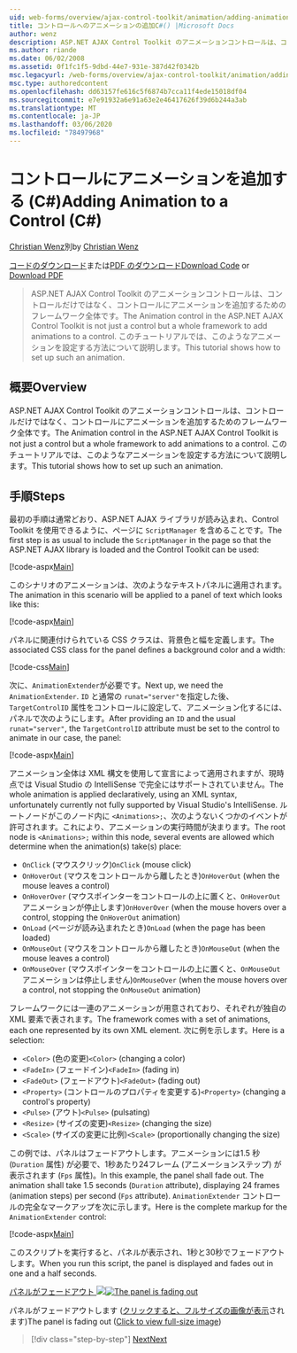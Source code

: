 ```yaml
---
uid: web-forms/overview/ajax-control-toolkit/animation/adding-animation-to-a-control-cs
title: コントロールへのアニメーションの追加C#() |Microsoft Docs
author: wenz
description: ASP.NET AJAX Control Toolkit のアニメーションコントロールは、コントロールだけではなく、コントロールにアニメーションを追加するためのフレームワーク全体です。 このチュートリアルでは、
ms.author: riande
ms.date: 06/02/2008
ms.assetid: 0f1fc1f5-9dbd-44e7-931e-387d42f0342b
msc.legacyurl: /web-forms/overview/ajax-control-toolkit/animation/adding-animation-to-a-control-cs
msc.type: authoredcontent
ms.openlocfilehash: dd63157fe616c5f6874b7cca11f4ede15018df04
ms.sourcegitcommit: e7e91932a6e91a63e2e46417626f39d6b244a3ab
ms.translationtype: MT
ms.contentlocale: ja-JP
ms.lasthandoff: 03/06/2020
ms.locfileid: "78497968"
---
```

# <a name="adding-animation-to-a-control-c"></a><span data-ttu-id="eb6e3-104">コントロールにアニメーションを追加する (C#)</span><span class="sxs-lookup"><span data-stu-id="eb6e3-104">Adding Animation to a Control (C#)</span></span>

<span data-ttu-id="eb6e3-105">[Christian Wenz](https://github.com/wenz)別</span><span class="sxs-lookup"><span data-stu-id="eb6e3-105">by [Christian Wenz](https://github.com/wenz)</span></span>

<span data-ttu-id="eb6e3-106">[コードのダウンロード](https://download.microsoft.com/download/f/9/a/f9a26acd-8df4-4484-8a18-199e4598f411/Animation1.cs.zip)または[PDF のダウンロード](https://download.microsoft.com/download/6/7/1/6718d452-ff89-4d3f-a90e-c74ec2d636a3/animation1CS.pdf)</span><span class="sxs-lookup"><span data-stu-id="eb6e3-106">[Download Code](https://download.microsoft.com/download/f/9/a/f9a26acd-8df4-4484-8a18-199e4598f411/Animation1.cs.zip) or [Download PDF](https://download.microsoft.com/download/6/7/1/6718d452-ff89-4d3f-a90e-c74ec2d636a3/animation1CS.pdf)</span></span>

> <span data-ttu-id="eb6e3-107">ASP.NET AJAX Control Toolkit のアニメーションコントロールは、コントロールだけではなく、コントロールにアニメーションを追加するためのフレームワーク全体です。</span><span class="sxs-lookup"><span data-stu-id="eb6e3-107">The Animation control in the ASP.NET AJAX Control Toolkit is not just a control but a whole framework to add animations to a control.</span></span> <span data-ttu-id="eb6e3-108">このチュートリアルでは、このようなアニメーションを設定する方法について説明します。</span><span class="sxs-lookup"><span data-stu-id="eb6e3-108">This tutorial shows how to set up such an animation.</span></span>

## <a name="overview"></a><span data-ttu-id="eb6e3-109">概要</span><span class="sxs-lookup"><span data-stu-id="eb6e3-109">Overview</span></span>

<span data-ttu-id="eb6e3-110">ASP.NET AJAX Control Toolkit のアニメーションコントロールは、コントロールだけではなく、コントロールにアニメーションを追加するためのフレームワーク全体です。</span><span class="sxs-lookup"><span data-stu-id="eb6e3-110">The Animation control in the ASP.NET AJAX Control Toolkit is not just a control but a whole framework to add animations to a control.</span></span> <span data-ttu-id="eb6e3-111">このチュートリアルでは、このようなアニメーションを設定する方法について説明します。</span><span class="sxs-lookup"><span data-stu-id="eb6e3-111">This tutorial shows how to set up such an animation.</span></span>

## <a name="steps"></a><span data-ttu-id="eb6e3-112">手順</span><span class="sxs-lookup"><span data-stu-id="eb6e3-112">Steps</span></span>

<span data-ttu-id="eb6e3-113">最初の手順は通常どおり、ASP.NET AJAX ライブラリが読み込まれ、Control Toolkit を使用できるように、ページに `ScriptManager` を含めることです。</span><span class="sxs-lookup"><span data-stu-id="eb6e3-113">The first step is as usual to include the `ScriptManager` in the page so that the ASP.NET AJAX library is loaded and the Control Toolkit can be used:</span></span>

[!code-aspx[Main](adding-animation-to-a-control-cs/samples/sample1.aspx)]

<span data-ttu-id="eb6e3-114">このシナリオのアニメーションは、次のようなテキストパネルに適用されます。</span><span class="sxs-lookup"><span data-stu-id="eb6e3-114">The animation in this scenario will be applied to a panel of text which looks like this:</span></span>

[!code-aspx[Main](adding-animation-to-a-control-cs/samples/sample2.aspx)]

<span data-ttu-id="eb6e3-115">パネルに関連付けられている CSS クラスは、背景色と幅を定義します。</span><span class="sxs-lookup"><span data-stu-id="eb6e3-115">The associated CSS class for the panel defines a background color and a width:</span></span>

[!code-css[Main](adding-animation-to-a-control-cs/samples/sample3.css)]

<span data-ttu-id="eb6e3-116">次に、`AnimationExtender`が必要です。</span><span class="sxs-lookup"><span data-stu-id="eb6e3-116">Next up, we need the `AnimationExtender`.</span></span> <span data-ttu-id="eb6e3-117">`ID` と通常の `runat="server"`を指定した後、`TargetControlID` 属性をコントロールに設定して、アニメーション化するには、パネルで次のようにします。</span><span class="sxs-lookup"><span data-stu-id="eb6e3-117">After providing an `ID` and the usual `runat="server"`, the `TargetControlID` attribute must be set to the control to animate in our case, the panel:</span></span>

[!code-aspx[Main](adding-animation-to-a-control-cs/samples/sample4.aspx)]

<span data-ttu-id="eb6e3-118">アニメーション全体は XML 構文を使用して宣言によって適用されますが、現時点では Visual Studio の IntelliSense で完全にはサポートされていません。</span><span class="sxs-lookup"><span data-stu-id="eb6e3-118">The whole animation is applied declaratively, using an XML syntax, unfortunately currently not fully supported by Visual Studio's IntelliSense.</span></span> <span data-ttu-id="eb6e3-119">ルートノードがこのノード内に `<Animations>;`、次のようないくつかのイベントが許可されます。これにより、アニメーションの実行時間が決まります。</span><span class="sxs-lookup"><span data-stu-id="eb6e3-119">The root node is `<Animations>;` within this node, several events are allowed which determine when the animation(s) take(s) place:</span></span>

- <span data-ttu-id="eb6e3-120">`OnClick` (マウスクリック)</span><span class="sxs-lookup"><span data-stu-id="eb6e3-120">`OnClick` (mouse click)</span></span>
- <span data-ttu-id="eb6e3-121">`OnHoverOut` (マウスをコントロールから離したとき)</span><span class="sxs-lookup"><span data-stu-id="eb6e3-121">`OnHoverOut` (when the mouse leaves a control)</span></span>
- <span data-ttu-id="eb6e3-122">`OnHoverOver` (マウスポインターをコントロールの上に置くと、`OnHoverOut` アニメーションが停止します)</span><span class="sxs-lookup"><span data-stu-id="eb6e3-122">`OnHoverOver` (when the mouse hovers over a control, stopping the `OnHoverOut` animation)</span></span>
- <span data-ttu-id="eb6e3-123">`OnLoad` (ページが読み込まれたとき)</span><span class="sxs-lookup"><span data-stu-id="eb6e3-123">`OnLoad` (when the page has been loaded)</span></span>
- <span data-ttu-id="eb6e3-124">`OnMouseOut` (マウスをコントロールから離したとき)</span><span class="sxs-lookup"><span data-stu-id="eb6e3-124">`OnMouseOut` (when the mouse leaves a control)</span></span>
- <span data-ttu-id="eb6e3-125">`OnMouseOver` (マウスポインターをコントロールの上に置くと、`OnMouseOut` アニメーションは停止しません)</span><span class="sxs-lookup"><span data-stu-id="eb6e3-125">`OnMouseOver` (when the mouse hovers over a control, not stopping the `OnMouseOut` animation)</span></span>

<span data-ttu-id="eb6e3-126">フレームワークには一連のアニメーションが用意されており、それぞれが独自の XML 要素で表されます。</span><span class="sxs-lookup"><span data-stu-id="eb6e3-126">The framework comes with a set of animations, each one represented by its own XML element.</span></span> <span data-ttu-id="eb6e3-127">次に例を示します。</span><span class="sxs-lookup"><span data-stu-id="eb6e3-127">Here is a selection:</span></span>

- <span data-ttu-id="eb6e3-128">`<Color>` (色の変更)</span><span class="sxs-lookup"><span data-stu-id="eb6e3-128">`<Color>` (changing a color)</span></span>
- <span data-ttu-id="eb6e3-129">`<FadeIn>` (フェードイン)</span><span class="sxs-lookup"><span data-stu-id="eb6e3-129">`<FadeIn>` (fading in)</span></span>
- <span data-ttu-id="eb6e3-130">`<FadeOut>` (フェードアウト)</span><span class="sxs-lookup"><span data-stu-id="eb6e3-130">`<FadeOut>` (fading out)</span></span>
- <span data-ttu-id="eb6e3-131">`<Property>` (コントロールのプロパティを変更する)</span><span class="sxs-lookup"><span data-stu-id="eb6e3-131">`<Property>` (changing a control's property)</span></span>
- <span data-ttu-id="eb6e3-132">`<Pulse>` (アウト)</span><span class="sxs-lookup"><span data-stu-id="eb6e3-132">`<Pulse>` (pulsating)</span></span>
- <span data-ttu-id="eb6e3-133">`<Resize>` (サイズの変更)</span><span class="sxs-lookup"><span data-stu-id="eb6e3-133">`<Resize>` (changing the size)</span></span>
- <span data-ttu-id="eb6e3-134">`<Scale>` (サイズの変更に比例)</span><span class="sxs-lookup"><span data-stu-id="eb6e3-134">`<Scale>` (proportionally changing the size)</span></span>

<span data-ttu-id="eb6e3-135">この例では、パネルはフェードアウトします。アニメーションには1.5 秒 (`Duration` 属性) が必要で、1秒あたり24フレーム (アニメーションステップ) が表示されます (`Fps` 属性)。</span><span class="sxs-lookup"><span data-stu-id="eb6e3-135">In this example, the panel shall fade out. The animation shall take 1.5 seconds (`Duration` attribute), displaying 24 frames (animation steps) per second (`Fps` attribute).</span></span> <span data-ttu-id="eb6e3-136">`AnimationExtender` コントロールの完全なマークアップを次に示します。</span><span class="sxs-lookup"><span data-stu-id="eb6e3-136">Here is the complete markup for the `AnimationExtender` control:</span></span>

[!code-aspx[Main](adding-animation-to-a-control-cs/samples/sample5.aspx)]

<span data-ttu-id="eb6e3-137">このスクリプトを実行すると、パネルが表示され、1秒と30秒でフェードアウトします。</span><span class="sxs-lookup"><span data-stu-id="eb6e3-137">When you run this script, the panel is displayed and fades out in one and a half seconds.</span></span>

<span data-ttu-id="eb6e3-138">[パネルがフェードアウト ![](adding-animation-to-a-control-cs/_static/image2.png)](adding-animation-to-a-control-cs/_static/image1.png)</span><span class="sxs-lookup"><span data-stu-id="eb6e3-138">[![The panel is fading out](adding-animation-to-a-control-cs/_static/image2.png)](adding-animation-to-a-control-cs/_static/image1.png)</span></span>

<span data-ttu-id="eb6e3-139">パネルがフェードアウトします ([クリックすると、フルサイズの画像が表示](adding-animation-to-a-control-cs/_static/image3.png)されます)</span><span class="sxs-lookup"><span data-stu-id="eb6e3-139">The panel is fading out ([Click to view full-size image](adding-animation-to-a-control-cs/_static/image3.png))</span></span>

> [!div class="step-by-step"]
> [<span data-ttu-id="eb6e3-140">Next</span><span class="sxs-lookup"><span data-stu-id="eb6e3-140">Next</span></span>](executing-several-animations-at-the-same-time-cs.md)
